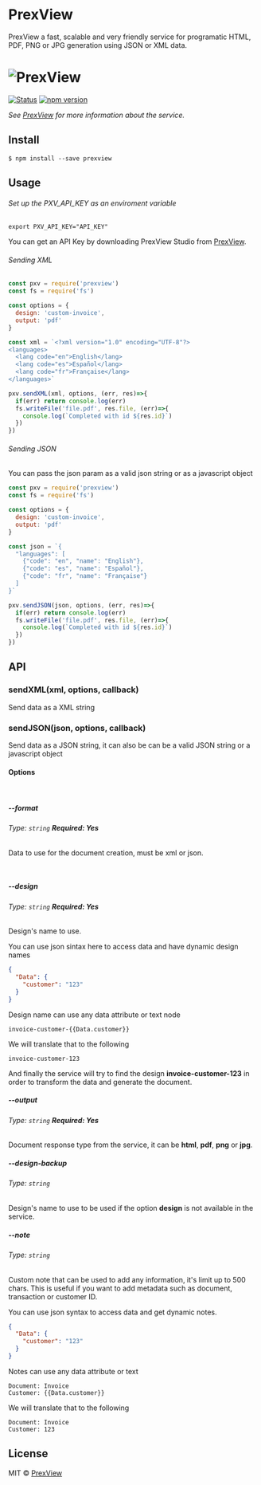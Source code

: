 # PrexView

PrexView a fast, scalable and very friendly service for programatic HTML, PDF, PNG or JPG generation using JSON or XML data.

# ![PrexView](https://prexview.com/media/extension/promo.png)

[![Status](https://travis-ci.org/prexview/prexview-js.svg?branch=master)](https://travis-ci.org/prexview/prexview-js) [![npm version](https://badge.fury.io/js/prexview.svg)](https://npmjs.org/package/prexview "View this project on npm")

*See [PrexView](https://prexview.com) for more information about the service.*


## Install

```
$ npm install --save prexview
```

## Usage

###### Set up the PXV_API_KEY as an enviroment variable

```
export PXV_API_KEY="API_KEY"
```

You can get an API Key by downloading PrexView Studio from [PrexView](https://prexview.com).

###### Sending XML

```js
const pxv = require('prexview')
const fs = require('fs')

const options = {
  design: 'custom-invoice',
  output: 'pdf'
}

const xml = `<?xml version="1.0" encoding="UTF-8"?>
<languages>
  <lang code="en">English</lang>
  <lang code="es">Español</lang>
  <lang code="fr">Française</lang>
</languages>`

pxv.sendXML(xml, options, (err, res)=>{
  if(err) return console.log(err)
  fs.writeFile('file.pdf', res.file, (err)=>{
    console.log(`Completed with id ${res.id}`)
  })
})
```

###### Sending JSON

You can pass the json param as a valid json string or as a javascript object

```js
const pxv = require('prexview')
const fs = require('fs')

const options = {
  design: 'custom-invoice',
  output: 'pdf'
}

const json = `{
  "languages": [
    {"code": "en", "name": "English"},
    {"code": "es", "name": "Español"},
    {"code": "fr", "name": "Française"}
  ]
}`

pxv.sendJSON(json, options, (err, res)=>{
  if(err) return console.log(err)
  fs.writeFile('file.pdf', res.file, (err)=>{
    console.log(`Completed with id ${res.id}`)
  })
})
```



## API

### sendXML(xml, options, callback)

Send data as a XML string

### sendJSON(json, options, callback)

Send data as a JSON string, it can also be can be a valid JSON string or a javascript object

#### Options

<div class="clear">&nbsp;</div>

##### -\-format

###### Type: `string` **Required: Yes**

Data to use for the document creation, must be xml or json.

<div class="clear">&nbsp;</div>

##### -\-design

###### Type: `string` **Required: Yes**

Design's name to use.

You can use json sintax here to access data and have dynamic design names
```json
{
  "Data": {
    "customer": "123"
  }
}
```
Design name can use any data attribute or text node
```
invoice-customer-{{Data.customer}}
```
We will translate that to the following
```
invoice-customer-123
```

And finally the service will try to find the design **invoice-customer-123** in order to transform the data and generate the document.
  
##### -\-output

###### Type: `string` **Required: Yes**

Document response type from the service, it can be **html**, **pdf**, **png** or **jpg**.

##### -\-design-backup

###### Type: `string`

Design's name to use to be used if the option **design** is not available in the service.

##### -\-note

###### Type: `string`

Custom note that can be used to add any information, it's limit up to 500 chars. This is useful if you want to add metadata such as document, transaction or customer ID.

You can use json syntax to access data and get dynamic notes. 
  
```json
{
  "Data": {
    "customer": "123"
  }
}
```
Notes can use any data attribute or text
```
Document: Invoice
Customer: {{Data.customer}}
```
We will translate that to the following
```
Document: Invoice
Customer: 123
```


## License

MIT © [PrexView](https://prexview.com)
